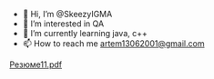 - 👋 Hi, I’m @SkeezyIGMA
- 👀 I’m interested in QA
- 🌱 I’m currently learning java, c++
- 📫 How to reach me artem13062001@gmail.com

[Резюме11.pdf](https://github.com/SkeezyIGMA/SkeezyIGMA/files/7177410/11.pdf)
